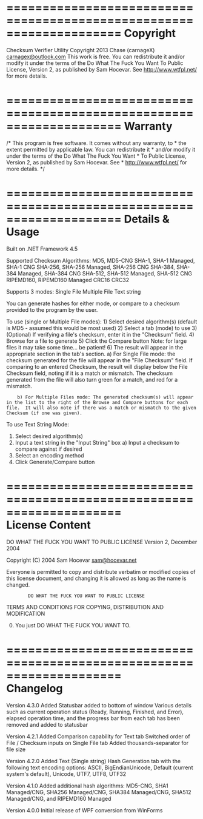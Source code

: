 ====================================================================
Copyright
====================================================================
Checksum Verifier Utility
Copyright 2013 Chase (carnageX) <carnagex@outlook.com>
This work is free. You can redistribute it and/or modify it under the
terms of the Do What The Fuck You Want To Public License, Version 2,
as published by Sam Hocevar. See http://www.wtfpl.net/ for more details.

====================================================================
Warranty
====================================================================
/* This program is free software. It comes without any warranty, to
     * the extent permitted by applicable law. You can redistribute it
     * and/or modify it under the terms of the Do What The Fuck You Want
     * To Public License, Version 2, as published by Sam Hocevar. See
     * http://www.wtfpl.net/ for more details. */

====================================================================
Details & Usage
====================================================================
Built on .NET Framework 4.5

Supported Checksum Algorithms: 
	MD5, MD5-CNG
	SHA-1, SHA-1 Managed, SHA-1 CNG
	SHA-256, SHA-256 Managed, SHA-256 CNG
	SHA-384, SHA-384 Managed, SHA-384 CNG
	SHA-512, SHA-512 Managed, SHA-512 CNG
	RIPEMD160, RIPEMD160 Managed
	CRC16
	CRC32

Supports 3 modes: 
	Single File
	Multiple File
	Text string
	
You can generate hashes for either mode, or compare to a checksum provided to the program by the user. 

To use (single or Multiple File modes):
	1) Select desired algorithm(s) (default is MD5 - assumed this would be most used)
	2) Select a tab (mode) to use
	3) (Optional) If verifying a file's checksum, enter it in the "Checksum" field. 
	4) Browse for a file to generate
	5) Click the Compare button 
		Note: for large files it may take some time... be patient!
	6) The result will appear in the appropriate section in the tab's section.
		a) For Single File mode: the checksum generated for the file will appear in the "File Checksum" field.  If comparing to an entered Checksum, the result will display below the File Checksum field, noting if it is a match or mismatch.  The checksum generated from the file will also turn green for a match, and red for a mismatch. 
		
		b) For Multiple Files mode: The generated checksum(s) will appear in the list to the right of the Browse and Compare buttons for each file.  It will also note if there was a match or mismatch to the given Checksum (if one was given). 
		
To use Text String Mode: 
  1) Select desired algorithm(s)
  2) Input a text string in the "Input String" box
    a) Input a checksum to compare against if desired
  3) Select an encoding method
  4) Click Generate/Compare button
  
====================================================================		
License	Content
====================================================================
DO WHAT THE FUCK YOU WANT TO PUBLIC LICENSE 
                    Version 2, December 2004 

 Copyright (C) 2004 Sam Hocevar <sam@hocevar.net> 

 Everyone is permitted to copy and distribute verbatim or modified 
 copies of this license document, and changing it is allowed as long 
 as the name is changed. 

            DO WHAT THE FUCK YOU WANT TO PUBLIC LICENSE 
   TERMS AND CONDITIONS FOR COPYING, DISTRIBUTION AND MODIFICATION 

  0. You just DO WHAT THE FUCK YOU WANT TO.
  
====================================================================		
Changelog
====================================================================

Version 4.3.0
  Added Statusbar added to bottom of window
    Various details such as current operation status (Ready, Running, Finished, and Error), elapsed operation time, and the progress bar from each tab has been removed and added to statusbar
  
Version 4.2.1
  Added Comparison capability for Text tab
  Switched order of File / Checksum inputs on Single File tab
  Added thousands-separator for file size
  
Version 4.2.0
  Added Text (Single string) Hash Generation tab with the following text encoding options: 
    ASCII, BigEndianUnicode, Default (current system's default), Unicode, UTF7, UTF8, UTF32

Version 4.1.0
  Added additional hash algorithms: 
    MD5-CNG, SHA1 Managed/CNG, SHA256 Managed/CNG, SHA384 Managed/CNG, SHA512 Managed/CNG, and RIPEMD160 Managed
    
Version 4.0.0
  Initial release of WPF conversion from WinForms
